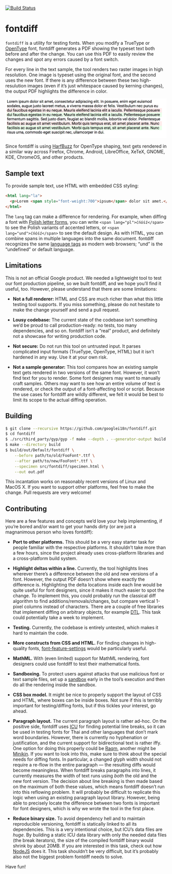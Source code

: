 [![Build Status](https://travis-ci.org/googlei18n/fontdiff.svg)](https://travis-ci.org/googlei18n/fontdiff)

# fontdiff

`fontdiff` is a utility for testing fonts. When you modify a TrueType
or [OpenType](http://opentypecookbook.com/index.html) font, fontdiff
generates a PDF showing the typeset text both before and after the
change. You can use this PDF to easily review the changes and spot any
errors caused by a font switch.

For every line in the text sample, the tool renders two raster images
in high resolution. One image is typeset using the original font, and
the second uses the new font.  If there is any difference between
these two high-resulution images (even if it’s just whitespace caused
by kerning changes), the output PDF highlights the difference in
color.

![Screenshot](doc/fontdiff-1.png)

Since fontdiff is using
[HarfBuzz](https://www.freedesktop.org/wiki/Software/HarfBuzz/) for
OpenType shaping, text gets rendered in a similar way across Firefox,
Chrome, Android, LibreOffice, XeTeX, GNOME, KDE, ChromeOS, and other
products.


## Sample text

To provide sample text, use HTML with embedded CSS styling:
```html
<html lang="la">
  <p>Lorem <span style="font-weight:700">ipsum</span> dolor sit amet.</p>
</html>
```

The `lang` tag can make a difference for rendering. For example, when
diffing a font with [Polish letter
forms](https://glyphsapp.com/tutorials/localize-your-font-polish-kreska),
you can write `<span lang="pl">ćńóśź</span>` to see the Polish
variants of accented letters, or `<span lang="und">ćńóśź</span>`
to see the default design.  As with HTML, you can combine spans in
multiple languages into the same document.  fontdiff recognizes the
same [language tags](https://www.w3.org/International/articles/language-tags/)
as modern web browsers; “und” is the “undefined” or default language.


## Limitations

This is not an official Google product. We needed a lightweight tool
to test our font production pipeline, so we built fontdiff, and we hope
you’ll find it useful, too.  However, please understand that there are
some limitations:

* **Not a full renderer:** HTML and CSS are much richer than what this
  little testing tool supports. If you miss something, please do not
  hesitate to make the change yourself and send a pull request.

* **Lousy codebase:** The current state of the codebase isn’t something
  we’d be proud to call production-ready: no tests, too many dependencies,
  and so on. fontdiff isn’t a “real” product, and definitely not a showcase
  for writing production code.

* **Not secure:** Do not run this tool on untrusted input. It parses
  complicated input formats (TrueType, OpenType, HTML) but it isn’t
  hardened in any way.  Use it at your own risk.

* **Not a sample generator:** This tool compares how an existing
  sample text gets rendered in two versions of the same font. However,
  it won’t find text for you to render.  Some font designers may want
  to manually craft samples. Others may want to see how an entire
  volume of text is rendered, or check the output of a font-affecting
  tool or script.  Because the use cases for fontdiff are wildly
  different, we felt it would be best to limit its scope to the actual
  diffing operation.


## Building

```sh
$ git clone --recursive https://github.com/googlei18n/fontdiff.git
$ cd fontdiff
$ ./src/third_party/gyp/gyp -f make --depth . --generator-output build src/fontdiff/fontdiff.gyp
$ make --directory build
$ build/out/Default/fontdiff \
    --before path/to/old/FooFont*.ttf \
    --after path/to/new/FooFont*.ttf \
    --specimen src/fontdiff/specimen.html \
    --out out.pdf
```

This incantation works on reasonably recent versions of Linux and MacOS X.
If you want to support other platforms, feel free to make the change.
Pull requests are very welcome!


## Contributing

Here are a few features and concepts we’d love your help implementing,
if you’re bored and/or want to get your hands dirty (or are just a
magnanimous person who loves fontdiff):

* **Port to other platforms.** This should be a very easy starter task
  for people familiar with the respective platforms. It shouldn’t
  take more than a few hours, since the project already uses
  cross-platform libraries and a cross-platform build system.

* **Highlight deltas within a line.** Currently, the tool
  highlights lines wherever there’s a difference between the old and
  new versions of a font. However, the output PDF doesn’t show
  where exactly the difference is. Highlighting the delta
  locations inside each line would be quite useful for font designers,
  since it makes it much easier to spot the change.  To implement
  this, you could probably run the classical diff algorithm to find
  additions/removals/changes, but compare vertical 1-pixel columns
  instead of characters.  There are a couple of free libraries that
  implement diffing on arbitrary objects, for example
  [DTL](https://github.com/cubicdaiya/dtl/blob/master/test/Objdifftest.cpp).
  This task could potentially take a week to implement.

* **Testing.** Currently, the codebase is entirely untested, which makes
  it hard to maintain the code.

* **More constructs from CSS and HTML.** For finding changes in
  high-quality fonts,
  [font-feature-settings](https://www.w3.org/TR/css-fonts-3/#font-rend-desc)
  would be particularly useful.

* **MathML.** With (even limited) support for MathML rendering,
  font designers could use fontdiff to test their mathematical fonts.

* **Sandboxing.** To protect users against attacks that use malicious
  font or text sample files, set up a
  [sandbox](https://en.wikipedia.org/wiki/Sandbox_%28computer_security%29)
  early in the tool’s execution and then do all the rendering inside
  the sandbox.

* **CSS box model.** It might be nice to properly support the layout of
  CSS and HTML, where boxes can be inside boxes. Not sure if this is
  terribly important for testing/diffing fonts, but if this tickles
  your interest, go ahead.

* **Paragraph layout.** The current paragraph layout is rather
  ad-hoc. On the positive side, fontdiff uses
  [ICU](http://site.icu-project.org/) for finding potential line
  breaks, so it can be used in testing fonts for Thai and
  other languages that don’t mark word boundaries. However, there is
  currently no hyphenation or justification, and the current support
  for bidirectional text is rather iffy. One option for doing this
  properly could be [Raqm](https://github.com/HOST-Oman/libraqm),
  another might be
  [Minikin](https://android.googlesource.com/platform/frameworks/minikin/+/master). If
  you want to look into this, make sure to think about the special
  needs for diffing fonts. In particular, a changed glyph width should
  not require a re-flow in the entire paragraph — the
  resulting diffs would become meaningless. When fontdiff breaks
  paragraphs into lines, it currently measures the width of text runs
  using _both_ the old and the new font version. The decision about
  line breaking is then made based on the maximum of both these
  values, which means fontdiff doesn’t run into this reflowing
  problem.  It will probably be difficult to replicate this
  logic when using an existing paragraph layout library. However,
  being able to precisely locate the difference between two fonts is
  important for font designers, which is why we wrote
  the tool in the first place.

* **Reduce binary size.** To avoid dependency hell and to maintain
  reproducible versioning, fontdiff is statically linked to all its
  dependencies.  This is a very intentional choice, but ICU’s data
  files are _huge_.  By building a static ICU data library with only
  the needed data files (the break iterators), the size of the
  compiled fontdiff binary would shrink by about 20MB. If you are
  interested in this task, check out how
  [NodeJS](https://github.com/nodejs/node/blob/master/tools/icu/README.md)
  does it. This task shouldn’t be very difficult, but it’s probably also
  not the biggest problem fontdiff needs to solve.

Have fun!
